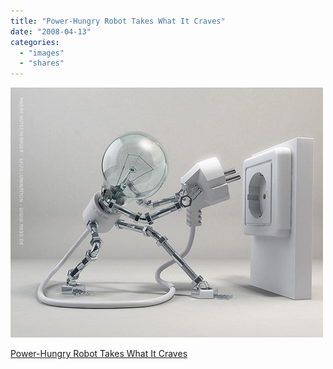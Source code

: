 ```yaml
---
title: "Power-Hungry Robot Takes What It Craves"
date: "2008-04-13"
categories: 
  - "images"
  - "shares"
---
```


![](images/4wnP83SaF7rk38fmHItDLjH5_640.jpg)

[Power-Hungry Robot Takes What It Craves](http://io9.com/378857/power+hungry-robot-takes-what-it-craves)
